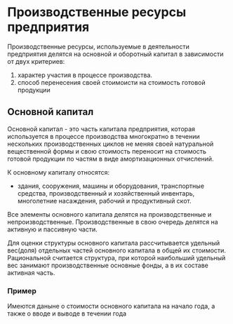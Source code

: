 # Производственные ресурсы предприятия
Производственные ресурсы, используемые в деятельности предприятия делятся на основной и оборотный капитал в зависимости от двух критериев:
1. характер участия в процессе производства.
2. способ перенесения своей стоимоисти на стоимость готовой продукции 

## Основной капитал 
Основной капитал - это часть капитала предприятия, которая используется в процессе производства многократно в течении нескольких производственных циклов не меняя своей натуральной вещественной формы и свою стоимость переносит на стоимость готовой продукции по частям в виде амортизационных отчислений. 

К основному капиталу относятся:
- здания, сооружения, машины и оборудования, транспортные средства, производственный и хозяйственный инвентарь, многолетние насаждения, рабочий и продуктивный скот. 

Все элементы основного капитала делятся на производственные и непроизводственные. Производственные в свою очередь делятся на активную и пассивную части.

Для оценки структуры основного капитала рассчитывается удельный вес(доля) отдельных частей основного капитала в общей их стоимости. Рациональной считается структура, при которой наибольший удельный вес занимают производственные основные фонды, а в их составе активная часть.

### Пример
Имеются даныне о стоимости основного капитала на начало года, а также о вводе и выводе в течении года